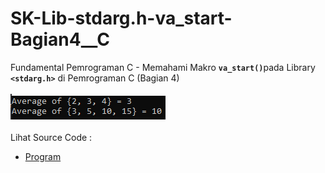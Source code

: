# SK-Lib-stdarg.h-va_start-Bagian4__C
Fundamental Pemrograman C - Memahami Makro <code><b>va_start()</b></code>pada Library <code><b>&lt;stdarg.h></b></code> di Pemrograman C (Bagian 4)<br><br>
<img src="https://github.com/RizkyKhapidsyah/SK-Lib-stdarg.h-va_start-Bagian4__C/blob/master/SK-Lib-stdarg.h-va_start-Bagian4__C/result/001.PNG"><br><br>
Lihat Source Code : <br>
- <a href="https://github.com/RizkyKhapidsyah/SK-Lib-stdarg.h-va_start-Bagian4__C/blob/master/SK-Lib-stdarg.h-va_start-Bagian4__C/Source.c">Program</a>
